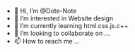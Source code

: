 - 👋 Hi, I’m @Dote-Note
- 👀 I’m interested in Website design
- 🌱 I’m currently learning html.css.js.c++
- 💞️ I’m looking to collaborate on ...
- 📫 How to reach me ...

<!---
Dote-Note/Dote-Note is a ✨ special ✨ repository because its `README.md` (this file) appears on your GitHub profile.
You can click the Preview link to take a look at your changes.
--->
